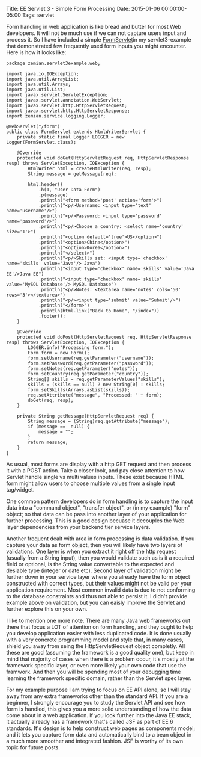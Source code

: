 Title: EE Servlet 3 - Simple Form Processing
Date: 2015-01-06 00:00:00-05:00
Tags: servlet


Form handling in web application is like bread and butter for most Web developers. It will not be much use if we can not capture users input and process it. So I have included a simple [FormServlet](https://github.com/saltnlight5/java-ee6-examples/blob/master/servlet3-example/src/main/java/zemian/servlet3example/web/FormServlet.java)in my servlet3-example  that demonstrated few frequently used form inputs you might encounter. Here is how it looks like:
```
package zemian.servlet3example.web;

import java.io.IOException;
import java.util.ArrayList;
import java.util.Arrays;
import java.util.List;
import javax.servlet.ServletException;
import javax.servlet.annotation.WebServlet;
import javax.servlet.http.HttpServletRequest;
import javax.servlet.http.HttpServletResponse;
import zemian.service.logging.Logger;

@WebServlet("/form")
public class FormServlet extends HtmlWriterServlet {
    private static final Logger LOGGER = new Logger(FormServlet.class);
    
    @Override
    protected void doGet(HttpServletRequest req, HttpServletResponse resp) throws ServletException, IOException {
        HtmlWriter html = createHtmlWriter(req, resp);    
        String message = getMessage(req);
        
        html.header()
            .h(1, "User Data Form")
            .p(message)
            .println("<form method='post' action='form'>")
            .println("<p/>Username: <input type='text' name='username'/>")
            .println("<p/>Password: <input type='password' name='password'/>")
            .println("<p/>Choose a country: <select name='country' size='1'>")
            .println("<option default='true'>US</option>")
            .println("<option>China</option>")
            .println("<option>Korea</option>")
            .println("</select>")
            .println("<p/>Skills set: <input type='checkbox' name='skills' value='Java'/> Java")
            .println("<input type='checkbox' name='skills' value='Java EE'/>Java EE")
            .println("<input type='checkbox' name='skills' value='MySQL Database'/> MySQL Database")
            .println("<p/>Notes: <textarea name='notes' cols='50' rows='3'></textarea>")
            .println("<p/><input type='submit' value='Submit'/>")
            .println("</form>")
            .println(html.link("Back to Home", "/index"))
            .footer();
    }

    @Override
    protected void doPost(HttpServletRequest req, HttpServletResponse resp) throws ServletException, IOException {
        LOGGER.info("Processing form.");
        Form form = new Form();
        form.setUsername(req.getParameter("username"));
        form.setPassword(req.getParameter("password"));
        form.setNotes(req.getParameter("notes"));
        form.setCountry(req.getParameter("country"));
        String[] skills = req.getParameterValues("skills");
        skills = (skills == null) ? new String[0] : skills;
        form.setSkills(Arrays.asList(skills));
        req.setAttribute("message", "Processed: " + form);
        doGet(req, resp);
    }
   
    private String getMessage(HttpServletRequest req) {
        String message = (String)req.getAttribute("message");
        if (message ==  null) {
            message = "";
        }
        return message;
    }
}
```
As usual, most forms are display with a http GET request and then process it with a POST action. Take a closer look, and pay close attention to how Servlet handle single vs multi values inputs. These exist because HTML form might allow users to choose multiple values from a single input tag/widget.

One common pattern developers do in form handling is to capture the input data into a "command object", "transfer object", or (in my example) "form" object; so that data can be pass into another layer of your application for further processing. This is a good design becuase it decouples the Web layer dependencies from your backend tier service layers. 

Another frequent dealt with area in form processing is data validation. If you capture your data as form object, then you will likely have two layers of validations. One layer is when you extract it right off the http request (usually from a String input), then you would validate such as is it a required field or optional, is the String value convertable to the expected and desiable type (integer or date etc). Second layer of validation might be further down in your service layer where you already have the form object constructed with correct types, but their values might not be valid per your application requirement. Most common invalid data is due to not conforming to the database constraints and thus not able to persist it. I didn't provide example above on validation, but you can eaisly improve the Servlet and further explore this on your own.

I like to mention one more note. There are many Java web frameworks out there that focus a LOT of attention on form handling, and they ought to help you develop application easier with less duplicated code. It is done usually with a very concrete programming model and style that, in many cases, shield you away from seing the HttpServletRequest object completly. All these are good (assuming the framework is a good quality one), but keep in mind that majority of cases when there is a problem occur, it's mostly at the framework specific layer, or even more likely your own code that use the framwork. And then you will be spending most of your debugging time learning the framework specific domain, rather than the Servlet spec layer.

For my example purpose I am trying to focus on EE API alone, so I will stay away from any extra frameworks other than the standard API. If you are a beginner, I strongly encourage you to study the Servlet API and see how form is handled, this gives you a more solid understanding of how the data come about in a web application. If you look further into the Java EE stack, it actually already has a framework that's called JSF as part of EE 6 standards. It's design is to help construct web pages as components model; and it lets you capture form data and automatically bind to a bean object in a much more smoother and integrated fashion. JSF is worthy of its own topic for future posts.


